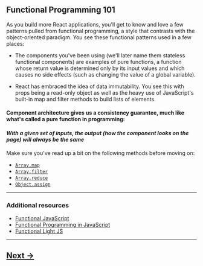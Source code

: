 ## Functional Programming 101

As you build more React applications, you'll get to know and love a few patterns pulled from functional programming, a style that contrasts with the object-oriented paradigm. You see these functional patterns used in a few places:

- The components you've been using (we'll later name them stateless functional components) are examples of pure functions, a function whose return value is determined only by its input values and which causes no side effects (such as changing the value of a global variable).

- React has embraced the idea of data immutability. You see this with props being a read-only object as well as the heavy use of JavaScript's built-in map and filter methods to build lists of elements.

#### Component architecture gives us a consistency guarantee, much like what's called a pure function in programming: 

#### _With a given set of inputs, the output (how the component looks on the page) will always be the same_

Make sure you've read up a bit on the following methods before moving on:

- [`Array.map`](https://developer.mozilla.org/en-US/docs/Web/JavaScript/Reference/Global_Objects/Array/map)
- [`Array.filter`](https://developer.mozilla.org/en-US/docs/Web/JavaScript/Reference/Global_Objects/Array/filter)
- [`Array.reduce`](https://developer.mozilla.org/en-US/docs/Web/JavaScript/Reference/Global_Objects/Array/reduce)
- [`Object.assign`](https://developer.mozilla.org/en-US/docs/Web/JavaScript/Reference/Global_Objects/Object/assign)

---

### Additional resources

- [Functional JavaScript](https://github.com/timoxley/functional-javascript-workshop)
- [Functional Programming in JavaScript](http://reactivex.io/learnrx/)
- [Functional Light JS](https://github.com/getify/Functional-Light-JS)

---

## [Next ->](../01.Lessons/08.BabelAndJSX.md)